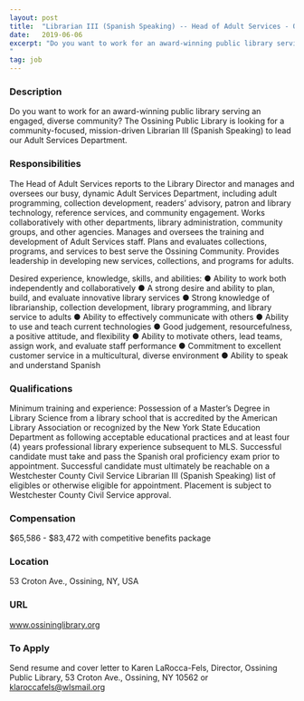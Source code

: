 ```yaml
---
layout: post
title:  "Librarian III (Spanish Speaking) -- Head of Adult Services - Ossining Public Library"
date:   2019-06-06
excerpt: "Do you want to work for an award-winning public library serving an engaged, diverse community?  The Ossining Public Library is looking for a community-focused, mission-driven Librarian III (Spanish Speaking) to lead our Adult Services Department.
"
tag: job
---
```


### Description   

Do you want to work for an award-winning public library serving an engaged, diverse community?  The Ossining Public Library is looking for a community-focused, mission-driven Librarian III (Spanish Speaking) to lead our Adult Services Department.



### Responsibilities   

The Head of Adult Services reports to the Library Director and manages and oversees our busy, dynamic Adult Services Department, including adult programming, collection development, readers’ advisory, patron and library technology, reference services, and community engagement.  Works collaboratively with other departments, library administration, community groups, and other agencies. Manages and oversees the training and development of Adult Services staff.  Plans and evaluates collections, programs, and services to best serve the Ossining Community.  Provides leadership in developing new services, collections, and programs for adults.

Desired experience, knowledge, skills, and abilities:
●	Ability to work both independently and collaboratively
●	A strong desire and ability to plan, build, and evaluate innovative library services
●	Strong knowledge of librarianship, collection development, library programming, and library service to adults
●	Ability to effectively communicate with others
●	Ability to use and teach current technologies
●	Good judgement, resourcefulness, a positive attitude, and flexibility
●	Ability to motivate others, lead teams, assign work, and evaluate staff performance
●	Commitment to excellent customer service in a multicultural, diverse environment
●	Ability to speak and understand Spanish 



### Qualifications   

Minimum training and experience:  Possession of a Master’s Degree in Library Science from a library school that is accredited by the American Library Association or recognized by the New York State Education Department as following acceptable educational practices and at least four (4) years professional library experience subsequent to MLS.  Successful candidate must take and pass the Spanish oral proficiency exam prior to appointment.  Successful candidate must ultimately be reachable on a Westchester County Civil Service Librarian III (Spanish Speaking) list of eligibles or otherwise eligible for appointment.  Placement is subject to Westchester County Civil Service approval.


### Compensation   

$65,586 - $83,472 with competitive benefits package


### Location   

53 Croton Ave., Ossining, NY, USA


### URL   

www.ossininglibrary.org

### To Apply   

Send resume and cover letter to Karen LaRocca-Fels, Director, Ossining Public Library, 53 Croton Ave., Ossining, NY 10562 or klaroccafels@wlsmail.org





